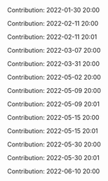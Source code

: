 Contribution: 2022-01-30 20:00

Contribution: 2022-02-11 20:00

Contribution: 2022-02-11 20:01

Contribution: 2022-03-07 20:00

Contribution: 2022-03-31 20:00

Contribution: 2022-05-02 20:00

Contribution: 2022-05-09 20:00

Contribution: 2022-05-09 20:01

Contribution: 2022-05-15 20:00

Contribution: 2022-05-15 20:01

Contribution: 2022-05-30 20:00

Contribution: 2022-05-30 20:01

Contribution: 2022-06-10 20:00

